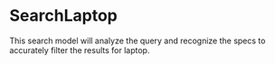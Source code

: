 # SearchLaptop
This search model will analyze the query and recognize the specs to accurately filter the results for laptop.
